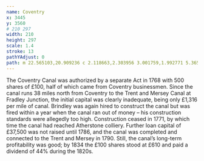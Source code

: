 ```yaml
---
name: Coventry
x: 3445
y: 3560
# 210 297
width: 210
height: 297
scale: 1.4
stroke: 13
pathYAdjust: 0
path: m 22.565103,20.909236 c 2.118663,2.303956 3.001759,1.992771 5.365129,3.012527 1.610828,0.786374 1.686214,2.041121 3.231268,2.834938 1.093981,0.562065 3.057804,0.690178 4.679389,1.525868 1.769622,1.035554 0.900962,3.994527 0.879387,6.227806 0.114678,1.839078 2.20467,4.548683 -2.411352,5.53945 -2.85609,0.613021 -2.95882,-0.398326 -4.387887,1.345942 -2.644739,3.228074 -1.925502,5.482117 -1.287894,9.206636 0.315116,1.840718 1.02661,0.789115 1.932675,2.002225 1.057141,1.415381 -0.09138,3.209174 1.898856,4.018163 1.372046,0.557708 3.52556,0.475284 4.021021,1.827922 0.893883,2.440351 3.171694,1.242283 4.629346,2.182377 1.110658,0.716306 0.189191,3.467524 0.944984,4.460575 1.360979,1.90172 0.680579,0.451036 4.294015,1.217422 2.535256,0.532458 3.286502,1.028536 4.748602,3.154556 3.615478,5.25722 2.038186,8.066447 1.291621,12.648044 -0.368305,2.260251 -1.247145,5.93802 -1.150131,7.529408 0.227515,3.732123 0.41702,5.100738 1.57536,6.034396 1.451651,1.170075 0.07679,1.847054 2.699517,2.658629 2.413832,0.746935 3.15932,1.133672 4.124387,2.96128 0.651233,1.23327 4.74277,1.98383 5.303637,3.35818 0.700124,1.71559 2.080646,4.97465 3.265876,6.42662 1.998539,2.44831 3.778878,0.98177 6.311918,-0.24414 2.264535,-1.09597 0.191873,-2.20905 1.61052,-3.24996 2.116142,-1.54649 5.197702,-9.048293 8.656453,-10.790258 4.591037,-1.251437 8.832245,-4.788958 10.390483,-3.788842 1.914919,1.229042 10.749277,0.971215 10.849257,2.282022 0.10228,1.341049 0.10995,3.2498 1.06948,4.593275 1.35878,1.902493 5.65932,-0.602763 5.65932,2.861353 0,1.33358 -2.07162,7.32702 -0.74977,8.48371 1.28018,1.12023 5.5266,1.83399 7.13968,1.15653 0.75285,-0.31618 2.11321,-1.81834 2.71944,-1.54905 1.15207,0.51175 0.68951,1.84686 1.96754,2.6627 1.23282,0.78697 2.25865,0.69553 3.22869,1.71427 0.31239,0.32807 1.14458,5.62995 1.08856,7.2561 -0.0653,1.89561 7.73808,6.95246 9.05492,8.60015 1.99923,2.50153 2.52866,5.84321 5.038,8.97268 2.16432,2.69919 5.99628,10.39662 8.87974,11.54456 2.30952,0.91945 -0.014,1.17625 1.76882,4.08831 1.27454,2.08179 1.85724,0.18335 3.40238,2.07665 0.31339,0.38401 1.60061,3.568 2.41006,4.51074 2.55855,2.97989 4.62229,0.91154 6.03577,2.28412 2.6101,2.53456 6.8614,6.14418 9.08997,8.99102 1.54813,1.97761 3.73179,4.18001 5.1759,5.8648 1.02077,1.1909 2.291,-0.3597 2.81327,0.73869 0.96507,2.02961 2.20362,4.48392 0.40479,5.28479 -1.09958,0.48954 -0.82596,-0.39878 -2.38205,2.31428 -1.83063,3.38341 5.38888,7.26436 8.30043,9.98244 1.46137,1.36426 3.71175,4.84324 4.10936,6.79156 0.13571,0.665 1.32118,6.71347 0.2726,8.48284 -0.66962,1.12989 -0.89979,3.75814 -0.21744,5.37552 0.42838,1.01536 1.91313,-0.28628 1.91313,0.60395 0,1.17545 -0.7727,3.27609 0.39001,4.70029 0.66396,0.81329 2.4244,2.52206 2.22827,3.89498 -0.96823,2.57483 -5.0101,4.33118 -6.06906,6.44706 -1.14431,2.40294 1.56859,6.00419 0.11284,8.97102 -0.42044,0.85686 -0.96382,2.5066 -3.3066,3.26735 -1.91745,0.62263 -2.59256,-0.91495 -4.62458,0.28095 -1.46138,0.86006 -2.05427,3.21117 -3.26648,3.53468 -1.19153,0.31799 -2.87039,3.42435 -2.33672,4.41062 1.83417,3.38968 2.17929,6.01104 1.12196,9.20629 -0.49591,1.49863 -0.63153,3.63915 0.7897,6.39018 0.55852,1.0811 -0.27501,7.80226 -1.03186,8.55152 -2.16852,2.14678 -2.38141,-1.58999 -5.29322,-1.05545 -2.70881,-1.27504 0.0701,-2.74901 -2.74616,-3.13833 -1.13815,-0.0418 -2.11671,2.22539 -2.02704,4.21639 0.0514,1.14095 -1.44179,4.53057 -1.56444,4.51339
---
```


The Coventry Canal was authorized by a separate Act in 1768 with 500 shares of £100, half of which came from Coventry businessmen. Since the canal runs 38 miles north from Coventry to the Trent and Mersey Canal at Fradley Junction, the initial capital was clearly inadequate, being only £1,316 per mile of canal. Brindley was again hired to construct the canal but was fired within a year when the canal ran out of money – his construction standards were allegedly too high. Construction ceased in 1771, by which time the canal had reached Atherstone colliery. Further loan capital of £37,500 was not raised until 1786, and the canal was completed and connected to the Trent and Mersey in 1790. Still, the canal’s long-term profitability was good; by 1834 the £100 shares stood at £610 and paid a dividend of 44% during the 1820s.
